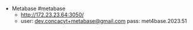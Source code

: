 - Metabase #metabase
	- http://172.23.23.64:3050/
	- user: dev.concacyt+metabase@gmail.com
	  pass: met4base.2023.51